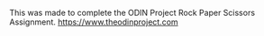 This was made to complete the ODIN Project Rock Paper Scissors Assignment.
https://www.theodinproject.com
